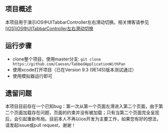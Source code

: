 ## 项目概述

本项目用于演示iOS中UITabbarController左右滑动切换。相关博客请参见[[iOS]iOS中UITabbarController左右滑动切换](https://blog.csdn.net/infant09/article/details/48773281)

## 运行步骤 

* clone整个项目，使用master分支: `git clone https://github.com/Caeson/TabbedApplicationWithPan`
* 使用xcode打开项目（已在Version 9.3 (9E145)版本测试通过）
* 使用模拟器运行即可

## 遗留问题

本项目目前存在一个已知bug：第一次从第一个页面左滑进入第二个页面，由于第二个页面加载存在问题，页面的约束并没有被加载；只有当第二个页面完全呈现后，会引起重新布局。目前本人不再以ios开发为主要工作，如果您有好的想法，请发起issue或pull request，谢谢！
